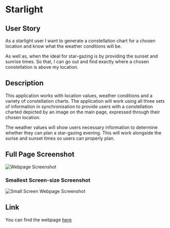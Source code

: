 # Starlight

## User Story

As a starlight user I want to generate a constellation chart for a chosen location and know what the weather conditions will be. 

As well as, when the ideal for star-gazing is by providing the sunset and sunrise times. So that, I can go out and find exactly where a chosen constellation is above my location. 

## Description
This application works with location values, weather conditions and a variety of constellation charts. The application will work using all three sets of information in synchronisation to provide users with a constellation charted depicted by an image on the main page, expressed through their chosen location. 

The weather values will show users necessary information to determine whether they can plan a star-gazing evening. This will work alongside the surise and sunset times so users can properly plan. 


## Full Page Screenshot
![Webpage Screenshot](/Users/marianaserrao/Bootcamp/personal-portofolio/Images/Full-screen-screenshot.png)
### Smallest Screen-size Screenshot
![Small Screen Webpage Screenshot](/Users/marianaserrao/Bootcamp/personal-portofolio/Images/smallest-screen-webpage-screenshot.png)

## Link
You can find the webpage [here](https://m0hammedzaber.github.io/Starlight/)
